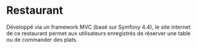 # Restaurant

Développé via un framework MVC (basé sur Symfony 4.4), le site internet de ce restaurant permet aux utilisateurs enregistrés de réserver une table ou de commander des plats.

